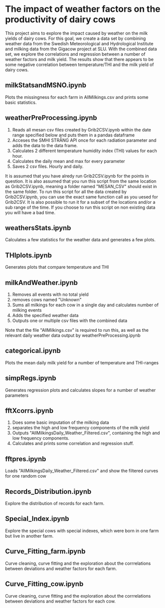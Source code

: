 # The impact of weather factors on the productivity of dairy cows

This project aims to explore the impact caused by weather on the milk yields of dairy cows. For this goal, we create a data set by combining weather data from the Swedish Meteorological and Hydrological Institute and milking data from the Gigacow project at SLU. With the combined data set, we explore the correlations and regression between a number of weather factors and milk yield. The results show that there appears to be some negative correlation between temperature/THI and the milk yield of dairy cows.


## milkStatsandMSNO.ipynb
Plots the missingness for each farm in AllMilkings.csv and prints some basic statistics.


## weatherPreProcessing.ipynb 
1. Reads all mesan csv files created by Grib2CSV.ipynb within the date range specified below and puts them in a pandas dataframe
2. Acceses the SMHI STRÅNG API once for each radiation parameter and adds the data to the data frame.
3. Calculates 2 different temperature humidity index (THI) values for each hour.
4. Calculates the daily mean and max for every parameter
5. Saves 2 csv files. Hourly and daily.

It is assumed that you have alredy run Grib2CSV.ipynb for the points in question.
It is also assumed that you run this script from the same location as Grib2CSV.ipynb, meaning a folder named "MESAN_CSV" should exist in the same folder.
To run this script for all the data created by Grib2CSV.ipynb, you can use the exact same function call as you uesed for Grib2CSV.
It is also possible to run it for a subset of the locations and/or a sub range of the time.
If you choose to run this script on non existing data you will have a bad time.

## weathersStats.ipynb
Calculates a few statistics for the weather data and generates a few plots.

## THIplots.ipynb
Generates plots that compare temperature and THI

## milkAndWeather.ipynb 
1. Removes all events with no total yield
2. removes cows named "Unknown"
3. Sums all milkings for each cow in a single day and calculates number of milking events
4. Adds the specified weather data
5. Outputs one or multiple csv files with the combined data

Note that the file "AllMilkings.csv" is required to run this, as well as the relevant daily weather data output by weatherPreProcessing.ipynb

## categorical.ipynb
Plots the mean daily milk yield for a number of temperature and THI-ranges

## simpRegs.ipynb
Generates regression plots and calculates slopes for a number of weather parameters

## fftXcorrs.ipynb
1. Does some basic imputation of the milking data
2. separates the high and low frequency components of the milk yield
3. Outputs "AllMilkingsDaily_Weather_Filtered.csv", containing the high and low frequency components.
4. Calculates and prints some correlation and regression stuff.

## fftpres.ipynb
Loads "AllMilkingsDaily_Weather_Filtered.csv" and show the filtered curves for one random cow

## Records_Distribution.ipynb 
Explore the distribution of records for each farm.

## Special_Index.ipynb
Explore the special cows with special indexes, which were born in one farm but live in another farm.

## Curve_Fitting_farm.ipynb
Curve cleaning, curve fitting and the exploration about the corrrelations between deviations and weather factors for each farm.

## Curve_Fitting_cow.ipynb
Curve cleaning, curve fitting and the exploration about the corrrelations between deviations and weather factors for each cow.


